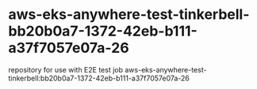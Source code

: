 # aws-eks-anywhere-test-tinkerbell-bb20b0a7-1372-42eb-b111-a37f7057e07a-26
repository for use with E2E test job aws-eks-anywhere-test-tinkerbell:bb20b0a7-1372-42eb-b111-a37f7057e07a-26
